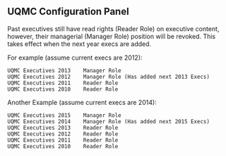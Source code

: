 UQMC Configuration Panel
--------------------------------------------------------------------------------
Past executives still have read rights (Reader Role) on executive content,
however, their managerial (Manager Role) position will be revoked. This takes
effect when the next year execs are added.

For example (assume current execs are 2012):

    UQMC Executives 2013    Manager Role
    UQMC Executives 2012    Manager Role (Has added next 2013 Execs)
    UQMC Executives 2011    Reader Role
    UQMC Executives 2010    Reader Role

Another Example (assume current execs are 2014):

    UQMC Executives 2015    Manager Role
    UQMC Executives 2014    Manager Role (Has added next 2015 Execs)
    UQMC Executives 2013    Reader Role
    UQMC Executives 2012    Reader Role 
    UQMC Executives 2011    Reader Role
    UQMC Executives 2010    Reader Role
